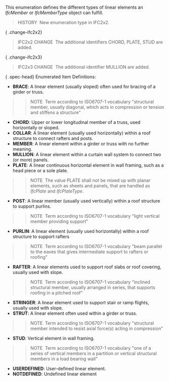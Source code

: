 ﻿This enumeration defines the different types of linear elements an _IfcMember_ or _IfcMemberType_ object can fulfill.

> HISTORY&nbsp; New enumeration type in IFC2x2.

{ .change-ifc2x2}
> IFC2x2 CHANGE&nbsp; The additional identifiers CHORD, PLATE, STUD are added.

{ .change-ifc2x3}
> IFC2x3 CHANGE&nbsp; The additional identifier MULLION are added.

{ .spec-head}
Enumerated Item Definitions:

* **BRACE**: A linear element (usually sloped) often used for bracing of a girder or truss. 
>> NOTE&nbsp; Term according to ISO6707-1 vocabulary "structural member, usually diagonal, which acts in compression or tension and stiffens a structure" 
* **CHORD**: Upper or lower longitudinal member of a truss, used horizontally or sloped.
* **COLLAR**: A linear element (usually used horizontally) within a roof structure to connect rafters and posts.
* **MEMBER**: A linear element within a girder or truss with no further meaning.
* **MULLION**: A linear element within a curtain wall system to connect two (or more) panels.
* **PLATE**: A&nbsp;linear continuous horizontal element in wall framing, such as a head piece or a sole plate. 
>> NOTE&nbsp; The value PLATE shall not be mixed up with planar elements, such as sheets and panels, that are handled as _IfcPlate_ and _IfcPlateType_. 
* **POST**: A linear member (usually used vertically) within a roof structure to support purlins. 
>> NOTE&nbsp; Term according to ISO6707-1 vocabulary "light vertical member providing support" 
* **PURLIN**: A linear element (usually used horizontally) within a roof structure to support rafters 
>> NOTE&nbsp; Term according to ISO6707-1 vocabulary "beam parallel to the eaves that gives intermediate support to rafters or roofing" 
* **RAFTER**: A linear elements used to support roof slabs or roof covering, usually used with slope. 
>> NOTE&nbsp; Term according to ISO6707-1 vocabulary "inclined structural member, usually arranged in series, that supports roofing in a pitched roof" 
* **STRINGER**: A linear element used to support stair or ramp flights, usually used with slope.
* **STRUT**: A linear element often used within a girder or truss. 
>> NOTE&nbsp; Term according to ISO6707-1 vocabulary "structural member intended to resist axial force(s) acting in compression" 
* **STUD**: Vertical element in wall framing. 
>> NOTE&nbsp; Term according to ISO6707-1 vocabulary "one of a series of vertical members in a partition or vertical structural members in a load bearing wall" 
* **USERDEFINED**: User-defined linear element.
* **NOTDEFINED**: Undefined linear element
